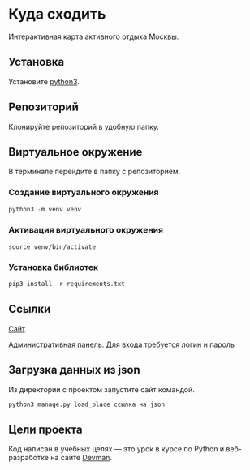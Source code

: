 # Куда сходить

Интерактивная карта активного отдыха Москвы. 
## Установка 

Установите [python3](https://realpython.com/installing-python/).

## Репозиторий
Клонируйте репозиторий в удобную папку.

## Виртуальное окружение
В терминале перейдите в папку с репозиторием.

### Создание виртуального окружения
```python 
python3 -m venv venv
```

### Активация виртуального окружения

```
source venv/bin/activate
```

### Установка библиотек

```python 
pip3 install -r requirements.txt
```

## Ссылки 
[Сайт](http://morozec76.pythonanywhere.com/).

[Административная панель](http://morozec76.pythonanywhere.com/admin).
Для входа требуется логин и пароль


## Загрузка данных из json

Из директории с проектом запустите сайт командой.
```python
python3 manage.py load_place ссылка на json
```



## Цели проекта

Код написан в учебных целях — это урок в курсе по Python и веб-разработке на сайте [Devman](https://dvmn.org).
